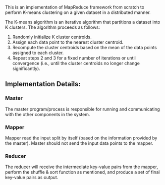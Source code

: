 This is an implementation of MapReduce framework from scratch to perform K-means clustering on a given dataset in a distributed manner.

The K-means algorithm is an iterative algorithm that partitions a dataset into K clusters. The algorithm proceeds as follows:

1. Randomly initialize K cluster centroids.
2. Assign each data point to the nearest cluster centroid.
3. Recompute the cluster centroids based on the mean of the data points assigned to each cluster.
4. Repeat steps 2 and 3 for a fixed number of iterations or until convergence (i.e., until the cluster centroids no longer change significantly).


<h2> Implementation Details: </h2>

<h3> Master </h3> The master program/process is responsible for running and communicating with the other components in the system.

<h3> Mapper </h3> Mapper read the input split by itself (based on the information provided by the master). Master should not send the input data points to the mapper.

<h3> Reducer </h3> The reducer will receive the intermediate key-value pairs from the mapper, perform the shuffle & sort function as mentioned,
and produce a set of final key-value pairs as output.
